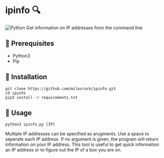 # ipinfo :mag:
<img alt="Python" src="https://img.shields.io/badge/python%20-%2314354C.svg?&style=for-the-badge&logo=python&logoColor=white"/>
Get information on IP addresses from the command line

## :pushpin: Prerequisites
- Python3
- Pip

## :pushpin: Installation
```
git clone https://github.com/milesrack/ipinfo.git
cd ipinfo
pip3 install -r requirements.txt
```

## :pushpin: Usage
```
python3 ipinfo.py [IP]
```
Multiple IP addresses can be specified as arugments. Use a space to seperate each IP address. If no argument is given, the program will return information on your IP address. This tool is useful to get quick information an IP address or to figure out the IP of a box you are on.
